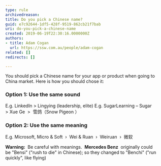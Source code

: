```yaml
---
type: rule
archivedreason: 
title: Do you pick a Chinese name?
guid: e7c92644-1df5-428f-9519-862cb21f7bab
uri: do-you-pick-a-chinese-name
created: 2019-06-19T22:30:16.0000000Z
authors:
- title: Adam Cogan
  url: https://ssw.com.au/people/adam-cogan
related: []
redirects: []

---
```


You should pick a Chinese name for your app or product when going to China market. Here is how you should chose it:

<!--endintro-->

### Option 1: Use the same sound


E.g. LinkedIn &gt; Lingying (leadership, elite)
E.g. SugarLearning – Sugar  &gt; Xue Ge  &gt;  雪鸽（Snow Pigeon ）

### Option 2: Use the same meaning


E.g. Microsoft, Micro & Soft  ›  Wei & Ruan  ›  Weiruan  ›  微软

**Warning:**  Be careful with meanings.  **Mercedes Benz**  originally could be "Bensi" ("rush to die" in Chinese); so they changed to "Benchi" ("run quickly", like flying)

